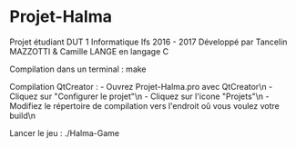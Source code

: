 # Projet-Halma
Projet étudiant DUT 1 Informatique Ifs 2016 - 2017
Développé par Tancelin MAZZOTTI & Camille LANGE en langage C

Compilation dans un terminal : make

Compilation QtCreator : - Ouvrez Projet-Halma.pro avec QtCreator\n
                        - Cliquez sur "Configurer le projet"\n
                        - Cliquez sur l'icone "Projets"\n
                        - Modifiez le répertoire de compilation vers l'endroit oû vous voulez votre build\n

Lancer le jeu : ./Halma-Game
